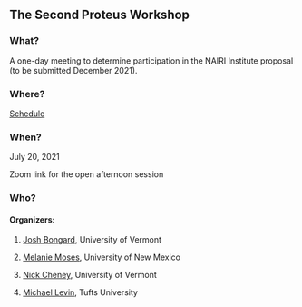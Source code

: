 ## **The Second Proteus Workshop**

### **What?**

A one-day meeting to determine participation in the NAIRI Institute proposal (to be submitted December 2021).

### **Where?** 

[Schedule](https://docs.google.com/spreadsheets/d/1VbLE8HFshhSLdU6kQ0aLJ0PaxhAZZlDmSNvWv1gp5xg/edit?usp=sharing)

### **When?**

July 20, 2021

Zoom link for the open afternoon session

### **Who**?

#### Organizers: 

1. [Josh Bongard](https://www.meclab.org/), University of Vermont

1. [Melanie Moses](https://moseslab.cs.unm.edu/), University of New Mexico
            
1. [Nick Cheney](https://www.ncheney.com/), University of Vermont

1. [Michael Levin](https://ase.tufts.edu/biology/labs/levin/), Tufts University
